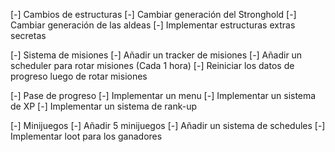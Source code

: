 







[-] Cambios de estructuras
	[-] Cambiar generación del Stronghold
	[-] Cambiar generación de las aldeas
	[-] Implementar estructuras extras secretas
	
[-] Sistema de misiones
	[-] Añadir un tracker de misiones
	[-] Añadir un scheduler para rotar misiones (Cada 1 hora)
	[-] Reiniciar los datos de progreso luego de rotar misiones

[-] Pase de progreso
	[-] Implementar un menu
	[-] Implementar un sistema de XP
	[-] Implementar un sistema de rank-up

[-] Minijuegos
	[-] Añadir 5 minijuegos
	[-] Añadir un sistema de schedules
	[-] Implementar loot para los ganadores



